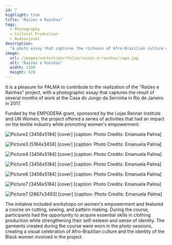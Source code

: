 ```yaml
---
id: 7
highlight: true
title: "Raízes e Rainhas"
tags:
  - Photography
  - Cultural Production
  - Audiovisual
description:
  "A photo essay that captures the richness of Afro-Brazilian culture and highlights the beauty and strength of the women who participated in this empowerment process."
image:
  url: /images/content/portfolio/raizes-e-rainhas/capa.jpg
  alt: "Raízes e Rainhas"
  width: 1200
  height: 628
---
```


<Titulo/>

<Tags />

<IconeCompartilhar />

<ImagemPrincipal />

It is a pleasure for PALMA to contribute to the realization of the "Raízes e Rainhas" project, with a photographic essay that captures the result of several months of work at the Casa do Jongo da Serrinha in Rio de Janeiro in 2017.

Funded by the EMPODERA grant, sponsored by the Lojas Renner Institute and UN Women, the project offered a series of activities that had an impact on the textile industry while promoting women's empowerment.

<Galeria>

  ![Picture2 [3456x5184] [cover] [caption: Photo Credits: Emanuela Palma]](/images/content/portfolio/raizes-e-rainhas/foto-02.jpg)

  ![Picture3 [5184x3456] [cover] [caption: Photo Credits: Emanuela Palma]](/images/content/portfolio/raizes-e-rainhas/foto-03.jpg)

  ![Picture4 [3456x5184] [cover] [caption: Photo Credits: Emanuela Palma]](/images/content/portfolio/raizes-e-rainhas/foto-04.jpg)

  ![Picture5 [3456x5184] [cover] [caption: Photo Credits: Emanuela Palma]](/images/content/portfolio/raizes-e-rainhas/foto-05.jpg)

  ![Picture6 [3456x5184] [cover] [caption: Photo Credits: Emanuela Palma]](/images/content/portfolio/raizes-e-rainhas/foto-06.jpg)

  ![Picture7 [3456x5184] [cover] [caption: Photo Credits: Emanuela Palma]](/images/content/portfolio/raizes-e-rainhas/foto-07.jpg)

  ![Picture7 [2867x3493] [cover] [caption: Photo Credits: Emanuela Palma]](/images/content/portfolio/raizes-e-rainhas/foto-08.jpg)

</Galeria>

The initiative included workshops on women's empowerment and featured a course on cutting, sewing, and pattern making. During the course, participants had the opportunity to acquire essential skills in clothing production while strengthening their self-esteem and sense of identity. The garments created during the course were worn in the photo sessions, creating a visual celebration of Afro-Brazilian culture and the identity of the Black women involved in the project.

<BotaoCompartilhar />

<Espaco altura="40px" />
